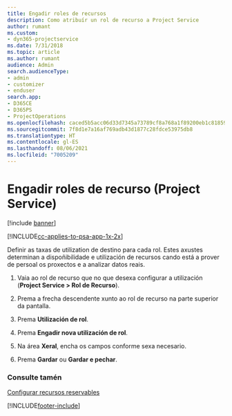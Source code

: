 ```yaml
---
title: Engadir roles de recursos
description: Como atribuír un rol de recurso a Project Service
author: rumant
ms.custom:
- dyn365-projectservice
ms.date: 7/31/2018
ms.topic: article
ms.author: rumant
audience: Admin
search.audienceType:
- admin
- customizer
- enduser
search.app:
- D365CE
- D365PS
- ProjectOperations
ms.openlocfilehash: caced5b5acc06d33d7345a73789cf8a768a1f89200eb1c8185909acece47b38f
ms.sourcegitcommit: 7f8d1e7a16af769adb43d1877c28fdce53975db8
ms.translationtype: HT
ms.contentlocale: gl-ES
ms.lasthandoff: 08/06/2021
ms.locfileid: "7005209"
---
```

# <a name="add-resource-roles-project-service"></a>Engadir roles de recurso (Project Service)

[!include [banner](../includes/psa-now-project-operations.md)]

[!INCLUDE[cc-applies-to-psa-app-1x-2x](../includes/cc-applies-to-psa-app-1x-2x.md)]

Definir as taxas de utilization de destino para cada rol. Estes axustes determinan a dispoñibilidade e utilización de recursos cando está a prover de persoal os proxectos e a analizar datos reais.  
  
1.  Vaia ao rol de recurso que no que desexa configurar a utilización (**Project Service > Rol de Recurso**).  
  
2.  Prema a frecha descendente xunto ao rol de recurso na parte superior da pantalla.  
  
3.  Prema **Utilización de rol**.  
  
4.  Prema **Engadir nova utilización de rol**.  
  
5.  Na área **Xeral**, encha os campos conforme sexa necesario.  
  
6.  Prema **Gardar** ou **Gardar e pechar**.  
  
### <a name="see-also"></a>Consulte tamén  
 [Configurar recursos reservables](../psa/set-up-resources.md)


[!INCLUDE[footer-include](../includes/footer-banner.md)]